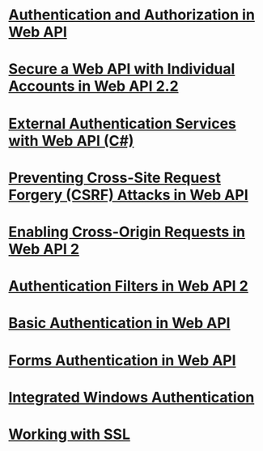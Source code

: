 # [Authentication and Authorization in Web API](authentication-and-authorization-in-aspnet-web-api.md)
# [Secure a Web API with Individual Accounts in Web API 2.2](individual-accounts-in-web-api.md)
# [External Authentication Services with Web API (C#)](external-authentication-services.md)
# [Preventing Cross-Site Request Forgery (CSRF) Attacks in Web API](preventing-cross-site-request-forgery-csrf-attacks.md)
# [Enabling Cross-Origin Requests in Web API 2](enabling-cross-origin-requests-in-web-api.md)
# [Authentication Filters in Web API 2](authentication-filters.md)
# [Basic Authentication in Web API](basic-authentication.md)
# [Forms Authentication in Web API](forms-authentication.md)
# [Integrated Windows Authentication](integrated-windows-authentication.md)
# [Working with SSL](working-with-ssl-in-web-api.md)
